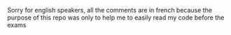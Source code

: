Sorry for english speakers, all the comments are in french because the purpose of this repo
was only to help me to easily read my code before the exams
